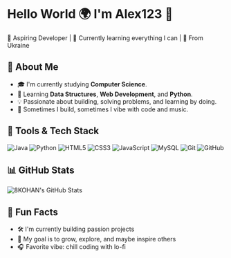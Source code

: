 # Hello World 🌍 I'm Alex123 👋

🚀 Aspiring Developer | 🌱 Currently learning everything I can | 📍 From Ukraine

## 📌 About Me

- 🎓 I'm currently studying **Computer Science**.
- 🧠 Learning **Data Structures**, **Web Development**, and **Python**.
- 💡 Passionate about building, solving problems, and learning by doing.
- 🎵 Sometimes I build, sometimes I vibe with code and music.

## 🧰 Tools & Tech Stack

![Java](https://img.shields.io/badge/Java-F80000?style=flat&logo=java&logoColor=white)
![Python](https://img.shields.io/badge/Python-3776AB?style=flat&logo=python&logoColor=white)
![HTML5](https://img.shields.io/badge/HTML5-E34F26?style=flat&logo=html5&logoColor=white)
![CSS3](https://img.shields.io/badge/CSS3-1572B6?style=flat&logo=css3&logoColor=white)
![JavaScript](https://img.shields.io/badge/JavaScript-F7DF1E?style=flat&logo=javascript&logoColor=black)
![MySQL](https://img.shields.io/badge/MySQL-4479A1?style=flat&logo=mysql&logoColor=white)
![Git](https://img.shields.io/badge/Git-F05032?style=flat&logo=git&logoColor=white)
![GitHub](https://img.shields.io/badge/GitHub-181717?style=flat&logo=github&logoColor=white)

## 📊 GitHub Stats

<!-- Можно использовать реальные GitHub-статистики -->
![8KOHAN's GitHub Stats](https://github-readme-stats.vercel.app/api?username=alex123&show_icons=true&theme=tokyonight)

## 🎯 Fun Facts

- 🛠️ I'm currently building passion projects
- 🌱 My goal is to grow, explore, and maybe inspire others
- 🎧 Favorite vibe: chill coding with lo-fi
